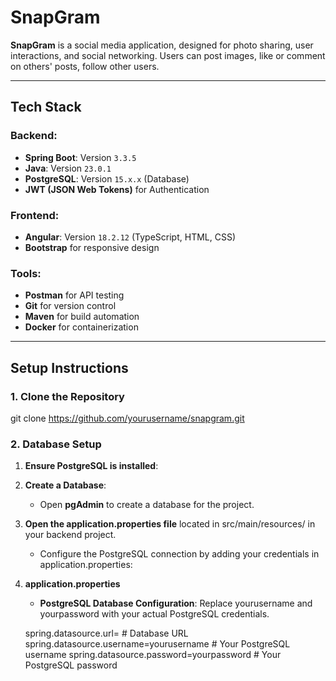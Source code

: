 
# SnapGram

**SnapGram** is a social media application, designed for photo sharing, user interactions, and social networking. Users can post images, like or comment on others' posts, follow other users.

---

## Tech Stack

### Backend:
- **Spring Boot**: Version `3.3.5`
- **Java**: Version `23.0.1`
- **PostgreSQL**: Version `15.x.x` (Database)
- **JWT (JSON Web Tokens)** for Authentication

### Frontend:
- **Angular**: Version `18.2.12` (TypeScript, HTML, CSS)
- **Bootstrap** for responsive design

### Tools:
- **Postman** for API testing
- **Git** for version control
- **Maven** for build automation
- **Docker** for containerization

---

## Setup Instructions

### 1. Clone the Repository

git clone https://github.com/yourusername/snapgram.git

### 2. Database Setup

1. **Ensure PostgreSQL is installed**:

2. **Create a Database**:
   - Open **pgAdmin** to create a database for the project.
3. **Open the application.properties file** located in src/main/resources/ in your backend project.
   - Configure the PostgreSQL connection by adding your credentials in application.properties:

4. **application.properties** 
   - **PostgreSQL Database Configuration**: Replace yourusername and yourpassword with your actual PostgreSQL credentials.
     
    spring.datasource.url=                   # Database URL
    spring.datasource.username=yourusername  # Your PostgreSQL username
    spring.datasource.password=yourpassword  # Your PostgreSQL password

   
